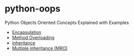 # python-oops
Python Objects Oriented Concepts Explained with Examples

* [Encapsulation](/encapsulation.md)
* [Method Overloading](/method_overloading.md)
* [inheritance](/inheritance.md)
* [Multiple inheritance (MRO)](/multiple_inheritance.md)